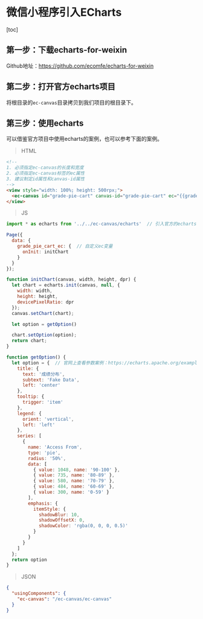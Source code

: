# 微信小程序引入ECharts

[toc]



## 第一步：下载echarts-for-weixin

Github地址：https://github.com/ecomfe/echarts-for-weixin



## 第二步：打开官方echarts项目

将根目录的`ec-canvas`目录拷贝到我们项目的根目录下。



## 第三步：使用echarts

可以借鉴官方项目中使用echarts的案例，也可以参考下面的案例。



> HTML

```html
<!-- 
1. 必须指定ec-canvas的长度和宽度
2. 必须指定ec-canvas标签的ec属性
3. 建议制定id属性和canvas-id属性
-->
<view style="width: 100%; height: 500rpx;">
  <ec-canvas id="grade-pie-cart" canvas-id="grade-pie-cart" ec="{{grade_pie_cart_ec}}" style="width: 100%; height: 100%;"></ec-canvas>
</view>
```



> JS

```js
import * as echarts from '../../ec-canvas/echarts'  // 引入官方的echarts组件

Page({
  data: {
    grade_pie_cart_ec: {  // 自定义ec变量
      onInit: initChart
    }
  }
});

function initChart(canvas, width, height, dpr) {
  let chart = echarts.init(canvas, null, {
    width: width,
    height: height,
    devicePixelRatio: dpr
  });
  canvas.setChart(chart);

  let option = getOption()

  chart.setOption(option);
  return chart;
}

function getOption() {
  let option = {  // 官网上查看参数案例：https://echarts.apache.org/examples/zh/index.html
    title: {
      text: '成绩分布',
      subtext: 'Fake Data',
      left: 'center'
    },
    tooltip: {
      trigger: 'item'
    },
    legend: {
      orient: 'vertical',
      left: 'left'
    },
    series: [
      {
        name: 'Access From',
        type: 'pie',
        radius: '50%',
        data: [
          { value: 1048, name: '90-100' },
          { value: 735, name: '80-89' },
          { value: 580, name: '70-79' },
          { value: 484, name: '60-69' },
          { value: 300, name: '0-59' }
        ],
        emphasis: {
          itemStyle: {
            shadowBlur: 10,
            shadowOffsetX: 0,
            shadowColor: 'rgba(0, 0, 0, 0.5)'
          }
        }
      }
    ]
  };
  return option
}
```



> JSON

```json
{
  "usingComponents": {
    "ec-canvas": "/ec-canvas/ec-canvas"
  }
}
```

